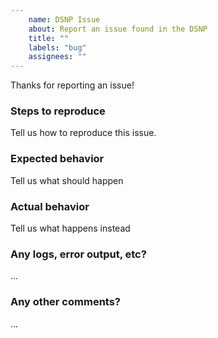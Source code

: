 ```yaml
---
    name: DSNP Issue
    about: Report an issue found in the DSNP
    title: ""
    labels: "bug"
    assignees: ""
---
```

Thanks for reporting an issue!

### Steps to reproduce
Tell us how to reproduce this issue.

### Expected behavior
Tell us what should happen

### Actual behavior
Tell us what happens instead

### Any logs, error output, etc?
...

### Any other comments?
...

